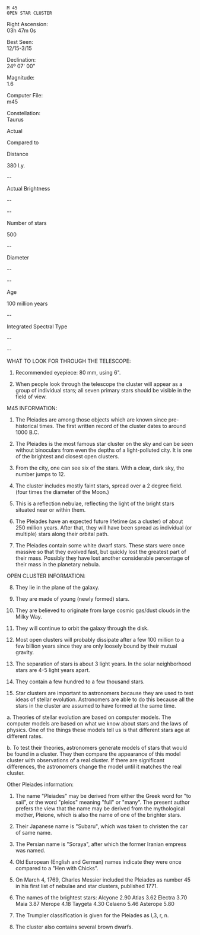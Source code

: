	M 45
	OPEN STAR CLUSTER



Right Ascension:	
03h 47m 0s	
	
Best Seen:	
12/15-3/15

Declination:	
24º 07' 00"	
	
Magnitude:	
1.6

	
	
	
	


Computer File:	
m45	
	
Constellation:	
Taurus





	
	
Actual	
	
Compared to 

Distance	
	
380 l.y.	
	
--

Actual Brightness	
	
--	
	
--

Number of stars	
	
500	
	
--

Diameter	
	
--	
	
--

Age	
	
100 million years	
	
--

Integrated Spectral Type	
	
--	
	
--





WHAT TO LOOK FOR THROUGH THE TELESCOPE:

1.	Recommended eyepiece: 80 mm, using 6".

2.	When people look through the telescope the cluster will appear as a group of individual stars; all seven primary stars should be visible in the field of view.



M45 INFORMATION:

1.	The Pleiades are among those objects which are known since pre-historical times.  The first written record of the cluster dates to around 1000 B.C.

2.	The Pleiades is the most famous star cluster on the sky and can be seen without binoculars from even the depths of a light-polluted city.   It is one of the brightest and closest open clusters.

3.	From the city, one can see six of the stars.  With a clear, dark sky, the number jumps to 12.

 
4.	The cluster includes mostly faint stars, spread over a 2 degree field. (four times the diameter of the Moon.)

5.	This is a reflection nebulae, reflecting the light of the bright stars situated near or within them.

6.	The Pleiades have an expected future lifetime (as a cluster) of about 250 million years.  After that, they will have been spread as individual (or multiple) stars along their orbital path.

7.	The Pleiades contain some white dwarf stars.  These stars were once massive so that they evolved fast, but quickly lost the greatest part of their mass. Possibly they have lost another considerable percentage of their mass in the planetary nebula.


OPEN CLUSTER INFORMATION:

8.	They lie in the plane of the galaxy.

9.	They are made of young (newly formed) stars.

10.	They are believed to originate from large cosmic gas/dust clouds in the Milky Way. 

11.	They will continue to orbit the galaxy through the disk.

12.	Most open clusters will probably dissipate after a few 100 million to a few billion years since they are only loosely bound by their mutual gravity.

13.	The separation of stars is about 3 light years.  In the solar neighborhood stars are 4-5 light years apart.

14.	They contain a few hundred to a few thousand stars.

15.	Star clusters are important to astronomers because they are used to test ideas of stellar evolution.  Astronomers are able to do this because all the stars in the cluster are assumed to have formed at the same time.

a.	Theories of stellar evolution are based on computer models.  The computer models are based on what we know about stars and the laws of physics.  One of the things these models tell us is that different stars age at different rates.

b.	To test their theories, astronomers generate models of stars that would be found in a cluster.  They then compare the appearance of this model cluster with observations of a real cluster.  If there are significant differences, the astronomers change the model until it matches the real cluster.



Other Pleiades information:

1.	The name "Pleiades" may be derived from either the Greek word for "to sail", or the word "pleios" meaning "full" or "many". The present author prefers the view that the name may be derived from the mythological mother, Pleione, which is also the name of one of the brighter stars.
 

2.	Their Japanese name is "Subaru", which was taken to christen the car of same name. 

3.	The Persian name is "Soraya", after which the former Iranian empress was named.

4.	Old European (English and German) names indicate they were once compared to a "Hen with Chicks".

5.	On March 4, 1769, Charles Messier included the Pleiades as number 45 in his first list of nebulae and star clusters, published 1771.

6.	The names of the brightest stars:
Alcyone	2.90
Atlas		3.62
Electra	3.70
Maia		3.87
Merope	4.18
Taygeta	4.30
Celaeno	5.46
Asterope	5.80

7.	The Trumpler classification is given for the Pleiades as I,3, r, n.

8.	The cluster also contains several brown dwarfs.





